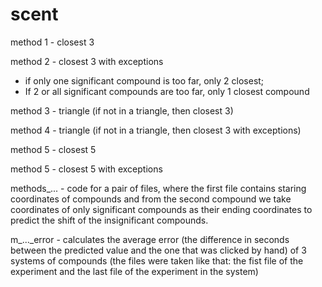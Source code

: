 # scent
method 1 - closest 3

method 2 - closest 3  with exceptions 
- if only one significant compound is too far, only 2 closest;
- If 2 or all significant compounds are too far, only 1 closest compound

method 3 - triangle (if not in a triangle, then closest 3)

method 4 - triangle (if not in a triangle, then closest 3 with exceptions)

method 5 - closest 5

method 5 - closest 5 with exceptions


methods_... - code for a pair of files, where the first file contains staring coordinates of compounds and from the second compound we take coordinates of only significant compounds as their ending coordinates to predict the shift of the insignificant compounds.

m_..._error - calculates the average error (the difference in seconds between the predicted value and the one that was clicked by hand) of 3 systems of compounds (the files were taken like that: the fist file of the experiment and the last file of the experiment in the system)
